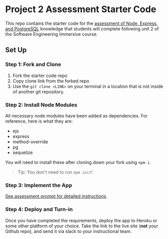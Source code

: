 # Project 2 Assessment Starter Code

This repo contains the starter code for the [assessment of Node, Express, and PostgreSQL](https://github.com/WDI-SEA/wdi_assessments/blob/master/project_assessments/project-2-assessment.md) knowledge that students will complete following unit 2 of the Software Engineering Immersive course.

## Set Up

### Step 1: Fork and Clone

1. Fork the starter code repo
2. Copy clone link from the forked repo
3. Use the `git clone <LINK>` on your terminal in a location that is not inside of another git repository.

### Step 2: Install Node Modules

All necessary node modules have been added as dependencies. For reference, here is what they are:

* ejs
* express
* method-override
* pg
* sequelize

You will need to install these after cloning down your fork using `npm i`.

> Tip: You don't need to run `npm init`!

### Step 3: Implement the App

[See assessment prompt for detailed instructions](https://github.com/WDI-SEA/wdi_assessments/blob/master/project_assessments/project-2-assessment.md).

### Step 4: Deploy and Turn-in

Once you have completed the requirements, deploy the app to Heroku or some other platform of your choice. Take the link to the live site (**not** your Github repo), and send it via slack to your instructional team.
